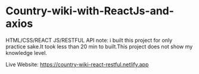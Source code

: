 # Country-wiki-with-ReactJs-and-axios
HTML/CSS/REACT JS/RESTFUL API
note: i built this project for only practice sake.It took less than 20 min to built.This project does not show my knowledge level.

Live Website: https://country-wiki-react-restful.netlify.app
